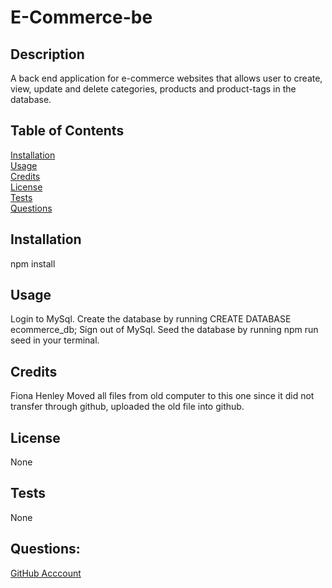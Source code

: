 # E-Commerce-be

## Description 
A back end application for e-commerce websites that allows user to create, view, update and delete categories, products and product-tags in the database.

## Table of Contents 
[Installation](#installation) <br>
[Usage](#usage)  <br>
[Credits](#credits)  <br>
[License](#license)  <br>
[Tests](#tests)  <br>
[Questions](#questions)  <br>

## Installation
npm install

## Usage
Login to MySql. Create the database by running CREATE DATABASE ecommerce_db;
Sign out of MySql. Seed the database by running npm run seed in your terminal.

## Credits
Fiona Henley
Moved all files from old computer to this one since it did not transfer through github, uploaded the old file into github. 

## License 
None

## Tests 
None

## Questions:
[GitHub Acccount](https://github.com/fionahenley) <br>
